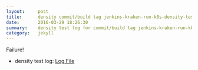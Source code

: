```yaml
---
layout:     post
title:      density commit/build tag jenkins-kraken-run-k8s-density-tests-2-30
date:       2016-03-29 18:26:30
summary:    density test log for commit/build tag jenkins-kraken-run-k8s-density-tests-2-30.
category:   jekyll
---
```


Failure!

- density test log: [Log File](http://s3-us-west-2.amazonaws.com/kraken-e2e-logs/density/jenkins-kraken-run-k8s-density-tests-2-30.log)
